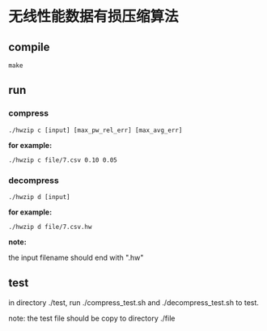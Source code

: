# 无线性能数据有损压缩算法

## compile
`make`

## run
### compress
`./hwzip c [input] [max_pw_rel_err] [max_avg_err]`

**for example:**

`./hwzip c file/7.csv 0.10 0.05`

### decompress
`./hwzip d [input]`

**for example:**

`./hwzip d file/7.csv.hw`

**note:**

the input filename should end with ".hw"

## test
in directory ./test, run ./compress_test.sh and ./decompress_test.sh to test.

note: the test file should be copy to directory ./file
